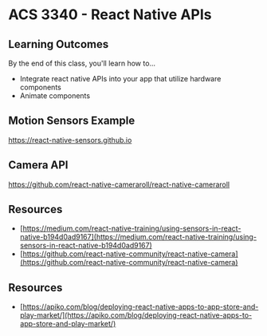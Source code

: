 # ACS 3340 - React Native APIs

## Learning Outcomes

By the end of this class, you'll learn how to...

- Integrate react native APIs into your app that utilize hardware components
- Animate components

## Motion Sensors Example

https://react-native-sensors.github.io

## Camera API

https://github.com/react-native-cameraroll/react-native-cameraroll

## Resources

- [https://medium.com/react-native-training/using-sensors-in-react-native-b194d0ad9167](https://medium.com/react-native-training/using-sensors-in-react-native-b194d0ad9167)
- [https://github.com/react-native-community/react-native-camera](https://github.com/react-native-community/react-native-camera)

## Resources

- [https://apiko.com/blog/deploying-react-native-apps-to-app-store-and-play-market/](https://apiko.com/blog/deploying-react-native-apps-to-app-store-and-play-market/)
